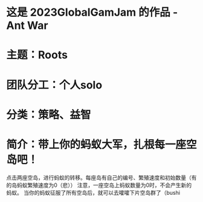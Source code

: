 # 这是 2023GlobalGamJam 的作品 - Ant War
# 主题：Roots
# 团队分工：个人solo
# 分类：策略、益智
# 简介：带上你的蚂蚁大军，扎根每一座空岛吧！
点击两座空岛，进行蚂蚁的转移。每座岛有自己的编号、繁殖速度和初始数量（有的岛蚂蚁繁殖速度为0（悲））
注意，一座空岛上蚂蚁数量为0时，不会产生新的蚂蚁。
当你的蚂蚁征服了所有空岛后，就可以去嚯嚯下片空岛群了（bushi

